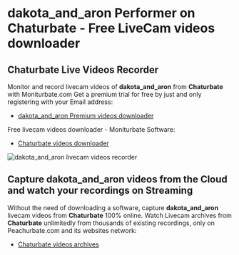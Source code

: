# dakota_and_aron Performer on Chaturbate - Free LiveCam videos downloader

## Chaturbate Live Videos Recorder

Monitor and record livecam videos of **dakota_and_aron** from **Chaturbate** with Moniturbate.com
Get a premium trial for free by just and only registering with your Email address:
* [dakota_and_aron Premium videos downloader](https://moniturbate.com/request-demo-licence-key.html)

Free livecam videos downloader - Moniturbate Software:
* [Chaturbate videos downloader](https://moniturbate.com/moniturbate-download-software.html)

![dakota_and_aron livecam videos recorder](https://peachurnet.com/templates/moniturbate-software.png)


## Capture dakota_and_aron videos from the Cloud and watch your recordings on Streaming

Without the need of downloading a software, capture **dakota_and_aron** livecam videos from **Chaturbate** 100% online.
Watch Livecam archives from **Chaturbate** unlimitedly from thousands of existing recordings, only on Peachurbate.com and its websites network:
* [Chaturbate videos archives](https://peachurnet.com/)